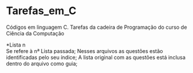 # Tarefas_em_C
Códigos em linguagem C. Tarefas da cadeira de Programação do curso de Ciência da Computação

*Lista n  
Se refere à nª Lista passada;
Nesses arquivos as questões estão identificadas pelo seu índice;
A lista original com as questões está inclusa dentro do arquivo como guia;


          
       
